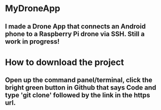 # MyDroneApp

## I made a Drone App that connects an Android phone to a Raspberry Pi drone via SSH. Still a work in progress!

# How to download the project

## Open up the command panel/terminal, click the bright green button in Github that says Code and type 'git clone' followed by the link in the https url.
